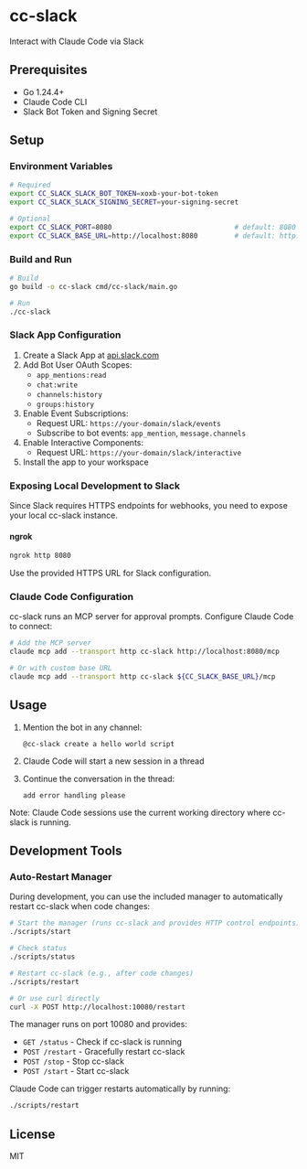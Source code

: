 # cc-slack

Interact with Claude Code via Slack

## Prerequisites

- Go 1.24.4+
- Claude Code CLI
- Slack Bot Token and Signing Secret

## Setup

### Environment Variables

```bash
# Required
export CC_SLACK_SLACK_BOT_TOKEN=xoxb-your-bot-token
export CC_SLACK_SLACK_SIGNING_SECRET=your-signing-secret

# Optional
export CC_SLACK_PORT=8080                              # default: 8080
export CC_SLACK_BASE_URL=http://localhost:8080         # default: http://localhost:8080
```

### Build and Run

```bash
# Build
go build -o cc-slack cmd/cc-slack/main.go

# Run
./cc-slack
```

### Slack App Configuration

1. Create a Slack App at [api.slack.com](https://api.slack.com)
2. Add Bot User OAuth Scopes:
   - `app_mentions:read`
   - `chat:write`
   - `channels:history`
   - `groups:history`
3. Enable Event Subscriptions:
   - Request URL: `https://your-domain/slack/events`
   - Subscribe to bot events: `app_mention`, `message.channels`
4. Enable Interactive Components:
   - Request URL: `https://your-domain/slack/interactive`
5. Install the app to your workspace

### Exposing Local Development to Slack

Since Slack requires HTTPS endpoints for webhooks, you need to expose your local cc-slack instance.

#### ngrok

```bash
ngrok http 8080
```

Use the provided HTTPS URL for Slack configuration.

### Claude Code Configuration

cc-slack runs an MCP server for approval prompts. Configure Claude Code to connect:

```bash
# Add the MCP server
claude mcp add --transport http cc-slack http://localhost:8080/mcp

# Or with custom base URL
claude mcp add --transport http cc-slack ${CC_SLACK_BASE_URL}/mcp
```

## Usage

1. Mention the bot in any channel:
   ```
   @cc-slack create a hello world script
   ```

2. Claude Code will start a new session in a thread

3. Continue the conversation in the thread:
   ```
   add error handling please
   ```

Note: Claude Code sessions use the current working directory where cc-slack is running.

## Development Tools

### Auto-Restart Manager

During development, you can use the included manager to automatically restart cc-slack when code changes:

```bash
# Start the manager (runs cc-slack and provides HTTP control endpoints)
./scripts/start

# Check status
./scripts/status

# Restart cc-slack (e.g., after code changes)
./scripts/restart

# Or use curl directly
curl -X POST http://localhost:10080/restart
```

The manager runs on port 10080 and provides:
- `GET /status` - Check if cc-slack is running
- `POST /restart` - Gracefully restart cc-slack
- `POST /stop` - Stop cc-slack
- `POST /start` - Start cc-slack

Claude Code can trigger restarts automatically by running:
```bash
./scripts/restart
```

## License

MIT
